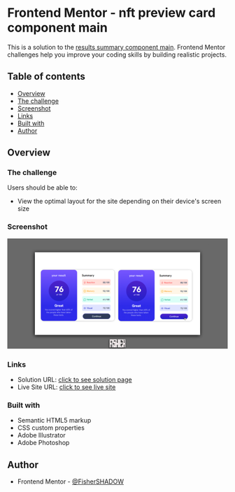 # Frontend Mentor - nft preview card component main

This is a solution to the [results summary component main](https://www.frontendmentor.io/challenges/nft-preview-card-component-SbdUL_w0U). Frontend Mentor challenges help you improve your coding skills by building realistic projects.

## Table of contents

- [Overview](#overview)
- [The challenge](#the-challenge)
- [Screenshot](#screenshot)
- [Links](#links)
- [Built with](#built-with)
- [Author](#author)

## Overview

### The challenge

Users should be able to:

- View the optimal layout for the site depending on their device's screen size

### Screenshot

![](./assets/design/Screenshots.jpg)

### Links

- Solution URL: [click to see solution page](https://www.frontendmentor.io/solutions/results-summary-component-main-solved-with-htmlcss-w-IK0W6TYl)
- Live Site URL: [click to see live site](https://fishershadow.github.io/results-summary-component-main/)

### Built with

- Semantic HTML5 markup
- CSS custom properties
- Adobe Illustrator
- Adobe Photoshop

## Author

- Frontend Mentor - [@FisherSHADOW](https://www.frontendmentor.io/profile/FisherSHADOW)
